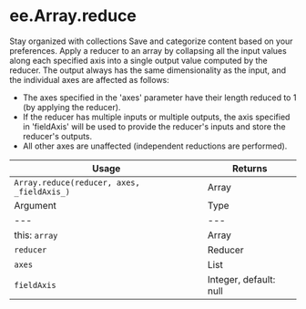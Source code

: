  
#  ee.Array.reduce
Stay organized with collections  Save and categorize content based on your preferences. 
Apply a reducer to an array by collapsing all the input values along each specified axis into a single output value computed by the reducer.
The output always has the same dimensionality as the input, and the individual axes are affected as follows:
  * The axes specified in the 'axes' parameter have their length reduced to 1 (by applying the reducer).
  * If the reducer has multiple inputs or multiple outputs, the axis specified in 'fieldAxis' will be used to provide the reducer's inputs and store the reducer's outputs.
  * All other axes are unaffected (independent reductions are performed).

Usage | Returns  
---|---  
`Array.reduce(reducer, axes, _fieldAxis_)`|  Array  
Argument | Type | Details  
---|---|---  
this: `array` | Array | The array.  
`reducer` | Reducer | The reducer to apply. Each of its outputs must be a number, not an array or other type.  
`axes` | List | The list of axes over which to reduce. The output will have a length of 1 in all these axes.  
`fieldAxis` | Integer, default: null | The axis to use as the reducer's input and output fields. Only required if the reducer has multiple inputs or multiple outputs, in which case the axis must have length equal to the number of reducer inputs, and in the result it will have length equal to the number of reducer outputs.  
